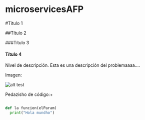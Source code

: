 # microservicesAFP

#Título 1

##Título 2

###Título 3

#### Título 4

Nivel de descripción.
Esta es una descripción del problemaaaa....

Imagen:


![alt test](https://github.com/AndresPineros/microservicesAFP/blob/master/Captura.PNG "Imagen rikolina")


Pedazisho de código:+

```python

def la funcion(elParam)
  print("Hola mundho")

```
